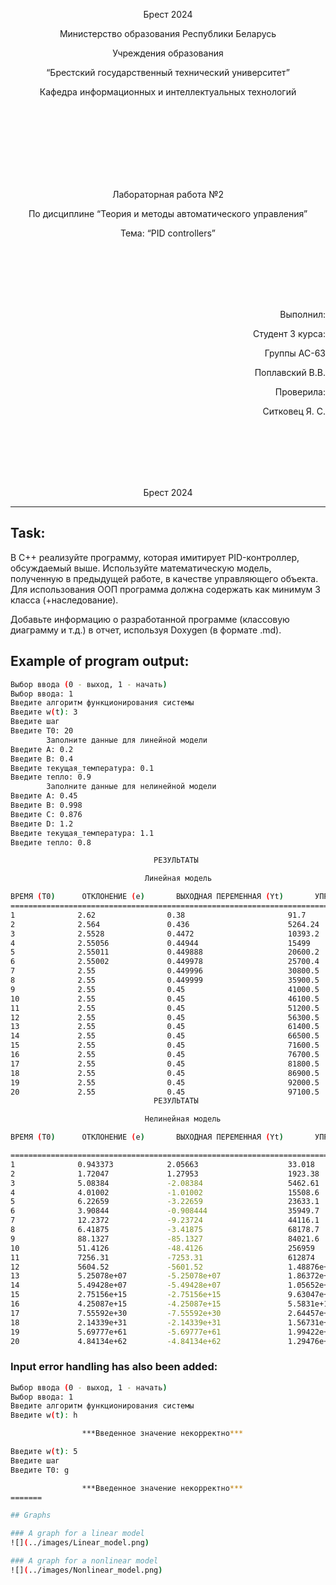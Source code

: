 <p align="center">Брест 2024</p>
<p align="center">Министерство образования Республики Беларусь</p>
<p align="center">Учреждения образования</p>
<p align="center">“Брестский государственный технический университет”</p>
<p align="center">Кафедра информационных и интеллектуальных технологий</p>
<br><br><br><br><br><br><br>
<p align="center">Лабораторная работа №2</p>
<p align="center">По дисциплине “Теория и методы автоматического управления”</p>
<p align="center">Тема: “PID controllers”</p>
<br><br><br><br><br>
<p align="right">Выполнил:</p>
<p align="right">Студент 3 курса:</p>
<p align="right">Группы АС-63</p>
<p align="right">Поплавский В.В.</p>
<p align="right">Проверила:</p>
<p align="right">Ситковец Я. С.</p>
<br><br><br><br><br>
<p align="center">Брест 2024</p>

---

## Task:

В C++ реализуйте программу, которая имитирует PID-контроллер, обсуждаемый выше. Используйте математическую модель, полученную в предыдущей работе, в качестве управляющего объекта. Для использования ООП программа должна содержать как минимум 3 класса (+наследование).

Добавьте информацию о разработанной программе (классовую диаграмму и т.д.) в отчет, используя Doxygen (в формате .md).
## Example of program output:

``` bash
Выбор ввода (0 - выход, 1 - начать)
Выбор ввода: 1    
Введите алгоритм функционирования системы
Введите w(t): 3
Введите шаг
Введите T0: 20
        Заполните данные для линейной модели
Введите A: 0.2
Введите B: 0.4
Введите текущая_температура: 0.1
Введите тепло: 0.9
        Заполните данные для нелинейной модели
Введите A: 0.45
Введите B: 0.998
Введите C: 0.876
Введите D: 1.2
Введите текущая_температура: 1.1
Введите тепло: 0.8

                                РЕЗУЛЬТАТЫ

                              Линейная модель

ВРЕМЯ (T0)      ОТКЛОНЕНИЕ (e)       ВЫХОДНАЯ ПЕРЕМЕННАЯ (Yt)       УПРАВЛЯЮЩЕЕ ВЛИЯНИЕ (Uk)
=====================================================================================
1              2.62                0.38                       91.7
2              2.564               0.436                      5264.24
3              2.5528              0.4472                     10393.2
4              2.55056             0.44944                    15499
5              2.55011             0.449888                   20600.2
6              2.55002             0.449978                   25700.4
7              2.55                0.449996                   30800.5
8              2.55                0.449999                   35900.5
9              2.55                0.45                       41000.5
10             2.55                0.45                       46100.5
11             2.55                0.45                       51200.5
12             2.55                0.45                       56300.5
13             2.55                0.45                       61400.5
14             2.55                0.45                       66500.5
15             2.55                0.45                       71600.5
16             2.55                0.45                       76700.5
17             2.55                0.45                       81800.5
18             2.55                0.45                       86900.5
19             2.55                0.45                       92000.5
20             2.55                0.45                       97100.5
                                РЕЗУЛЬТАТЫ

                              Нелинейная модель

ВРЕМЯ (T0)      ОТКЛОНЕНИЕ (e)       ВЫХОДНАЯ ПЕРЕМЕННАЯ (Yt)       УПРАВЛЯЮЩЕЕ ВЛИЯНИЕ (Uk)

=====================================================================================
1              0.943373            2.05663                    33.018
2              1.72047             1.27953                    1923.38
3              5.08384             -2.08384                   5462.61
4              4.01002             -1.01002                   15508.6
5              6.22659             -3.22659                   23633.1
6              3.90844             -0.908444                  35949.7
7              12.2372             -9.23724                   44116.1
8              6.41875             -3.41875                   68178.7
9              88.1327             -85.1327                   84021.6
10             51.4126             -48.4126                   256959
11             7256.31             -7253.31                   612874
12             5604.52             -5601.52                   1.48876e+07
13             5.25078e+07         -5.25078e+07               1.86372e+09
14             5.49428e+07         -5.49428e+07               1.05652e+11
15             2.75156e+15         -2.75156e+15               9.63047e+16
16             4.25087e+15         -4.25087e+15               5.5831e+18
17             7.55592e+30         -7.55592e+30               2.64457e+32
18             2.14339e+31         -2.14339e+31               1.56731e+34
19             5.69777e+61         -5.69777e+61               1.99422e+63
20             4.84134e+62         -4.84134e+62               1.29476e+65
```

### Input error handling has also been added:
``` bash
Выбор ввода (0 - выход, 1 - начать)
Выбор ввода: 1  
Введите алгоритм функционирования системы
Введите w(t): h

                ***Введенное значение некорректно***

Введите w(t): 5
Введите шаг
Введите T0: g

                ***Введенное значение некорректно***
=======

## Graphs

### A graph for a linear model
![](../images/Linear_model.png)

### A graph for a nonlinear model
![](../images/Nonlinear_model.png)

